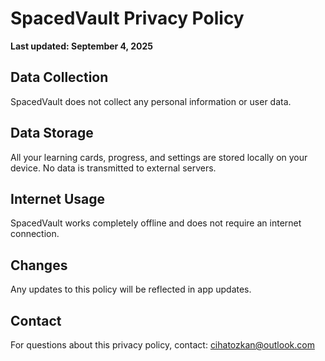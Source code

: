 # SpacedVault Privacy Policy

**Last updated: September 4, 2025**

## Data Collection
SpacedVault does not collect any personal information or user data.

## Data Storage
All your learning cards, progress, and settings are stored locally on your device. No data is transmitted to external servers.

## Internet Usage
SpacedVault works completely offline and does not require an internet connection.

## Changes
Any updates to this policy will be reflected in app updates.

## Contact
For questions about this privacy policy, contact: cihatozkan@outlook.com
